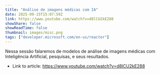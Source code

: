 ```yaml
---
title: "Análise de imagens médicas com IA"
date: 2025-09-15T15:07:59Z
link: https://www.youtube.com/watch?v=d8lCU2kE288
showShare: false
showReadTime: false
thumbnail: images/misc.png
tags: ["developer.microsoft.com/en-us/reactor"]
---
```

Nessa sessão falaremos de modelos de análise de imagens médicas com Inteligência Artificial, pesquisas, e seus resultados.

- Link to article: https://www.youtube.com/watch?v=d8lCU2kE288